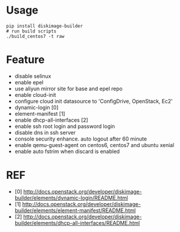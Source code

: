 # Usage

    pip install diskimage-builder
    # run build scripts
    ./build_centos7 -t raw

# Feature

* disable selinux
* enable epel
* use aliyun mirror site for base and epel repo
* enable cloud-init
* configure cloud init datasource to 'ConfigDrive, OpenStack, Ec2'
* dynamic-login [0]
* element-manifest [1]
* enable dhcp-all-interfaces [2]
* enable ssh root login and password login
* disable dns in ssh server
* console security enhance. auto logout after 60 minute
* enable qemu-guest-agent on centos6, centos7 and ubuntu xenial
* enable auto fstrim when discard is enabled

# REF

* [0] http://docs.openstack.org/developer/diskimage-builder/elements/dynamic-login/README.html
* [1] http://docs.openstack.org/developer/diskimage-builder/elements/element-manifest/README.html
* [2] http://docs.openstack.org/developer/diskimage-builder/elements/dhcp-all-interfaces/README.html
